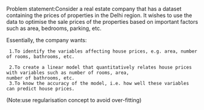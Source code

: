 Problem statement:Consider a real estate company that has a dataset containing the prices of properties in the Delhi region. It wishes to use the data to optimise the sale prices of the properties based on important factors such as area, bedrooms, parking, etc.

Essentially, the company wants:

     1.To identify the variables affecting house prices, e.g. area, number of rooms, bathrooms, etc.

     2.To create a linear model that quantitatively relates house prices with variables such as number of rooms, area,                     number of bathrooms, etc.
     3.To know the accuracy of the model, i.e. how well these variables can predict house prices.
     
(Note:use regularisation concept to avoid over-fitting)